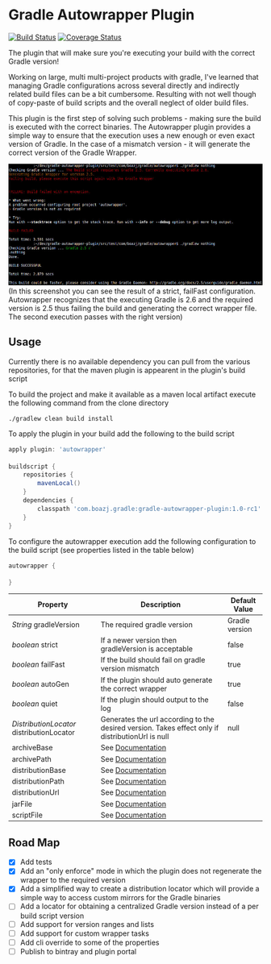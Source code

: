 # Gradle Autowrapper Plugin

[![Build Status](https://travis-ci.org/boazj/gradle-autowrapper-plugin.svg?branch=master)](https://travis-ci.org/boazj/gradle-autowrapper-plugin)
[![Coverage Status](https://coveralls.io/repos/boazj/gradle-autowrapper-plugin/badge.svg?branch=master&service=github)](https://coveralls.io/github/boazj/gradle-autowrapper-plugin?branch=master)

The plugin that will make sure you're executing your build with the correct Gradle version!

Working on large, multi multi-project products with gradle, I've learned that managing
Gradle configurations across several directly and indirectly related build files can be a bit cumbersome. Resulting with not
well though of copy-paste of build scripts and the overall neglect of older build files.

This plugin is the first step of solving such problems - making sure the build is executed with the correct binaries.
The Autowrapper plugin provides a simple way to ensure that the execution uses a new enough or even exact version of
Gradle. In the case of a mismatch version - it will generate the correct version of the Gradle Wrapper.

![Screenshot](/docs/screenshot.jpg?raw=true "Screenshot")
(In this screenshot you can see the result of a strict, failFast configuration. Autowrapper recognizes that the executing
Gradle is 2.6 and the required version is 2.5 thus failing the build and generating the correct wrapper file. The second
 execution passes with the right version)

## Usage

Currently there is no available dependency you can pull from the various repositories, for that the maven plugin is appearent
in the plugin's build script

To build the project and make it available as a maven local artifact execute the following command from the clone directory
```shell
./gradlew clean build install
```

To apply the plugin in your build add the following to the build script
```gradle
apply plugin: 'autowrapper'

buildscript {
	repositories {
		mavenLocal()
	}
	dependencies {
		classpath 'com.boazj.gradle:gradle-autowrapper-plugin:1.0-rc1'
	}
}
```

To configure the autowrapper execution add the following configuration to the build script (see properties listed in the table below)
```gradle
autowrapper {

}
```

Property               						| Description                                            											| Default Value
-------------          						| -------------                                          											| -------------
_String_ gradleVersion 						| The required gradle version                            											| Gradle version
_boolean_ strict       						| If a newer version then gradleVersion is acceptable    											| false
_boolean_ failFast     						| If the build should fail on gradle version mismatch    											| true
_boolean_ autoGen      						| If the plugin should auto generate the correct wrapper 											| true
_boolean_ quiet        						| If the plugin should output to the log                 											| false
_DistributionLocator_ distributionLocator   | Generates the url according to the desired version. Takes effect only if distributionUrl is null  | null
archiveBase       | See [Documentation](https://docs.gradle.org/current/dsl/org.gradle.api.tasks.wrapper.Wrapper.html#org.gradle.api.tasks.wrapper.Wrapper:archiveBase)
archivePath       | See [Documentation](https://docs.gradle.org/current/dsl/org.gradle.api.tasks.wrapper.Wrapper.html#org.gradle.api.tasks.wrapper.Wrapper:archivePath)
distributionBase  | See [Documentation](https://docs.gradle.org/current/dsl/org.gradle.api.tasks.wrapper.Wrapper.html#org.gradle.api.tasks.wrapper.Wrapper:distributionBase)
distributionPath  | See [Documentation](https://docs.gradle.org/current/dsl/org.gradle.api.tasks.wrapper.Wrapper.html#org.gradle.api.tasks.wrapper.Wrapper:distributionPath)
distributionUrl   | See [Documentation](https://docs.gradle.org/current/dsl/org.gradle.api.tasks.wrapper.Wrapper.html#org.gradle.api.tasks.wrapper.Wrapper:distributionUrl)
jarFile           | See [Documentation](https://docs.gradle.org/current/dsl/org.gradle.api.tasks.wrapper.Wrapper.html#org.gradle.api.tasks.wrapper.Wrapper:jarFile)
scriptFile        | See [Documentation](https://docs.gradle.org/current/dsl/org.gradle.api.tasks.wrapper.Wrapper.html#org.gradle.api.tasks.wrapper.Wrapper:scriptFile)


## Road Map
- [X] Add tests
- [X] Add an "only enforce" mode in which the plugin does not regenerate the wrapper to the required version
- [X] Add a simplified way to create a distribution locator which will provide a simple way to access custom mirrors for the Gradle binaries
- [ ] Add a locator for obtaining a centralized Gradle version instead of a per build script version
- [ ] Add support for version ranges and lists
- [ ] Add support for custom wrapper tasks
- [ ] Add cli override to some of the properties
- [ ] Publish to bintray and plugin portal